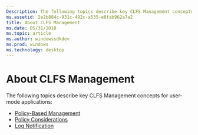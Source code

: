 ```yaml
---
Description: The following topics describe key CLFS Management concepts for user-mode applicationsPolicy-Based ManagementPolicy ConsiderationsLog Notification
ms.assetid: 2e2b884c-931c-492c-a535-e8fab962a7a2
title: About CLFS Management
ms.date: 05/31/2018
ms.topic: article
ms.author: windowssdkdev
ms.prod: windows
ms.technology: desktop
---
```


# About CLFS Management

The following topics describe key CLFS Management concepts for user-mode applications:

-   [Policy-Based Management](policy-based-management.md)
-   [Policy Considerations](policy-considerations.md)
-   [Log Notification](log-notification.md)

 

 




